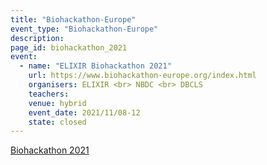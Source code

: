 ```yaml
---
title: "Biohackathon-Europe"
event_type: "Biohackathon-Europe"
description: 
page_id: biohackathon_2021
event:
  - name: "ELIXIR Biohackathon 2021"
    url: https://www.biohackathon-europe.org/index.html
    organisers: ELIXIR <br> NBDC <br> DBCLS
    teachers: 
    venue: hybrid
    event_date: 2021/11/08-12
    state: closed
---
```


[Biohackathon 2021](https://www.biohackathon-europe.org/index.html)


<br>
